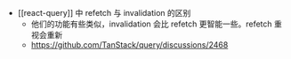 - [[react-query]] 中 refetch 与 invalidation 的区别
	- 他们的功能有些类似，invalidation 会比 refetch 更智能一些。refetch 重视会重新
	- https://github.com/TanStack/query/discussions/2468